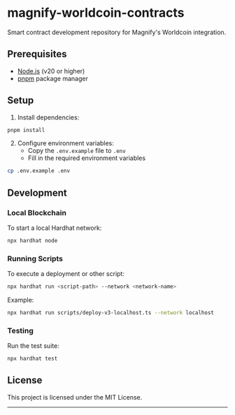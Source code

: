 # magnify-worldcoin-contracts

Smart contract development repository for Magnify's Worldcoin integration.

## Prerequisites

- [Node.js](https://nodejs.org/) (v20 or higher)
- [pnpm](https://pnpm.io/) package manager

## Setup

1. Install dependencies:
```bash
pnpm install
```

2. Configure environment variables:
   - Copy the `.env.example` file to `.env`
   - Fill in the required environment variables
```bash
cp .env.example .env
```

## Development

### Local Blockchain
To start a local Hardhat network:
```bash
npx hardhat node
```

### Running Scripts
To execute a deployment or other script:
```bash
npx hardhat run <script-path> --network <network-name>
```

Example:
```bash
npx hardhat run scripts/deploy-v3-localhost.ts --network localhost
```

### Testing
Run the test suite:
```bash
npx hardhat test
```

## License

This project is licensed under the MIT License.

---